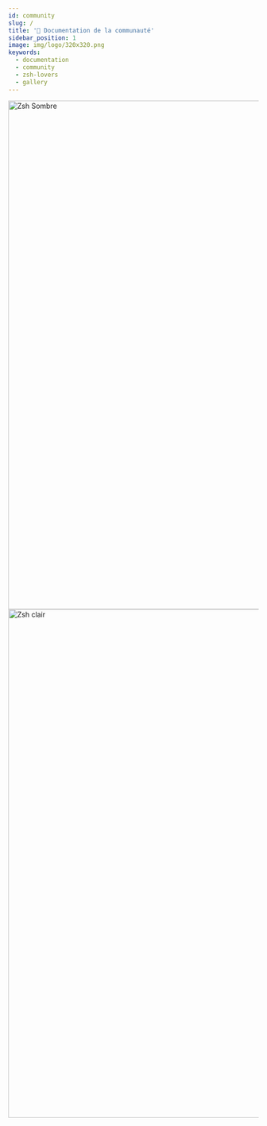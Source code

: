 ```yaml
---
id: community
slug: /
title: '👥 Documentation de la communauté'
sidebar_position: 1
image: img/logo/320x320.png
keywords:
  - documentation
  - community
  - zsh-lovers
  - gallery
---
```


<!-- @format -->

<div align="ScreenView">
  <img height="1024" width="768" src="/img/zsh/zsh1.png#gh-dark-mode-only" alt="Zsh Sombre" />
  <img height="1024" width="768" src="/img/zsh/zsh2.png#gh-light-mode-only" alt="Zsh clair" />
</div>
